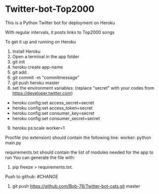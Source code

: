# Twitter-bot-Top2000

This is a Python Twitter bot for deployment on Heroku

With regular intervals, it posts links to Top2000 songs

To get it up and running on Heroku
1. Install Heroku
2. Open a terminal in the app folder
3. git init
4. heroku create app-name
5. git add . 
6. git commit -m "commitmessage"
7. git push heroku master
8. set the environment variables: (replace "secret" with your codes from https://developer.twitter.com)

- heroku config:set access_secret=secret
- heroku config:set access_token=secret
- heroku config:set consumer_key=secret
- heroku config:set consumer_secret=secret

9. heroku ps:scale worker=1

Procfile (no extension) should contain the following line:
worker: python main.py

requirements.txt should contain the list of modules needed for the app to run
You can generate the file with:
1. pip freeze > requirements.txt.

Push to github: #CHANGE
1. git push https://github.com/Bob-78/Twitter-bot-cats.git master

